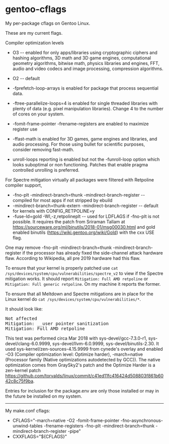# gentoo-cflags

My per-package cflags on Gentoo Linux.

These are my current flags.

Compiler optimization levels
* O3 -- enabled for only apps/libraries using cryptographic ciphers and hashing algorithms, 3D math and 3D game engines, computational geometry algorithms, bitwise math, physics libraries and engines, FFT, audio and video codecs and image processing, compression algorithms.
* O2 -- default

* -fprefetch-loop-arrays is enabled for package that process sequential data.
* -ftree-parallelize-loops=4 is enabled for single threaded libraries with plenty of data (e.g. pixel manipulation libraries).  Change 4 to the number of cores on your system.
* -fomit-frame-pointer -frename-registers are enabled to maximize register use
* -ffast-math is enabled for 3D games, game engines and libraries, and audio processing.  For those using bullet for scientific purposes, consider removing fast-math.

* unroll-loops reporting is enabled but not the -funroll-loop option which looks suboptimal or non functioning.  Patches that enable pragma controlled unrolling is preferred.

For Spectre mitigation virtually all packages were filtered with Retpoline compiler support,
* -fno-plt -mindirect-branch=thunk -mindirect-branch-register -- compiled for most apps if not stripped by ebuild
* -mindirect-branch=thunk-extern -mindirect-branch-register -- default for kernels with CONFIG_RETPOLINE=y
* -fuse-ld=gold -Wl,-z,retpolineplt -- used for LDFLAGS if -fno-plt is not possible.  It requires the patch from Sriraman Tallam at https://sourceware.org/ml/binutils/2018-01/msg00030.html and gold enabled binutils (https://wiki.gentoo.org/wiki/Gold) with the cxx USE flag.

One may remove -fno-plt -mindirect-branch=thunk -mindirect-branch-register if the processor has already fixed the side-channel attack hardware flaw.  According to Wikipedia, all pre 2019 hardware had this flaw.

To ensure that your kernel is properly patched use `cat /sys/devices/system/cpu/vulnerabilities/spectre_v2` to view if the Spectre mitigation works.  It should report `Mitigation: Full AMD retpoline` or `Mitigation: Full generic retpoline`.  On my machine it reports the former.

To ensure that all Meltdown and Spectre mitigations are in place for the Linux kernel do `cat /sys/devices/system/cpu/vulnerabilities/*`.

It should look like:

<pre>
Not affected
Mitigation: __user pointer sanitization
Mitigation: Full AMD retpoline
</pre>

This test was performed circa Mar 2018 with sys-devel/gcc-7.3.0-r1, sys-devel/clang-6.0.9999, sys-devel/llvm-6.0.9999, sys-devel/binutils-2.30.  It used sys-kernel/zen-sources-4.15.9999 from cynede's overlay and enabled -O3 (Compiler optimization level: Optimize harder), -march=native (Processor family (Native optimizations autodetected by GCC)).  The native optimization comes from GraySky2's patch and the Optimize Harder is a zen-kernel patch https://github.com/torvalds/linux/commit/c41ed11fc416424d508803f861b6042c8c75f9ba.

Entries for inclusion for the package.env are only those installed or may in the future be installed on my system.

----

My make.conf cflags:

* CFLAGS="-march=native -O2 -fomit-frame-pointer -fno-asynchronous-unwind-tables -frename-registers -fno-plt -mindirect-branch=thunk -mindirect-branch-register -pipe"
* CXXFLAGS="${CFLAGS}"
